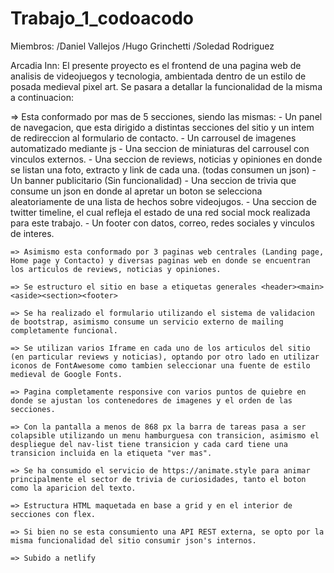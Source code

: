 # Trabajo_1_codoacodo

Miembros:
  /Daniel Vallejos
  /Hugo Grinchetti
  /Soledad Rodriguez
  
Arcadia Inn:
  El presente proyecto es el frontend de una pagina web de analisis de videojuegos y tecnologia, ambientada dentro de un estilo de posada medieval pixel art. Se pasara a detallar la funcionalidad de la misma a continuacion:
  
  => Esta conformado por mas de 5 secciones, siendo las mismas: 
      - Un panel de navegacion, que esta dirigido a distintas secciones del sitio y un intem de redireccion al formulario de contacto.
      - Un carrousel de imagenes automatizado mediante js
      - Una seccion de miniaturas del carrousel con vinculos externos.
      - Una seccion de reviews, noticias y opiniones en donde se listan una foto, extracto y link de cada una. (todas consumen un json)
      - Un banner publicitario (Sin funcionalidad)
      - Una seccion de trivia que consume un json en donde al apretar un boton se selecciona aleatoriamente de una lista de hechos sobre videojugos.
      - Una seccion de twitter timeline, el cual refleja el estado de una red social mock realizada para este trabajo.
      - Un footer con datos, correo, redes sociales y vinculos de interes.
      
    => Asimismo esta conformado por 3 paginas web centrales (Landing page, Home page y Contacto) y diversas paginas web en donde se encuentran los articulos de reviews, noticias y opiniones.
    
    => Se estructuro el sitio en base a etiquetas generales <header><main><aside><section><footer>
    
    => Se ha realizado el formulario utilizando el sistema de validacion de bootstrap, asimismo consume un servicio externo de mailing completamente funcional.
    
    => Se utilizan varios Iframe en cada uno de los articulos del sitio (en particular reviews y noticias), optando por otro lado en utilizar iconos de FontAwesome como tambien seleccionar una fuente de estilo medieval de Google Fonts.
    
    => Pagina completamente responsive con varios puntos de quiebre en donde se ajustan los contenedores de imagenes y el orden de las secciones.
    
    => Con la pantalla a menos de 868 px la barra de tareas pasa a ser colapsible utilizando un menu hamburguesa con transicion, asimismo el despliegue del nav-list tiene transicion y cada card tiene una transicion incluida en la etiqueta "ver mas".
    
    => Se ha consumido el servicio de https://animate.style para animar principalmente el sector de trivia de curiosidades, tanto el boton como la aparicion del texto.
    
    => Estructura HTML maquetada en base a grid y en el interior de secciones con flex.
    
    => Si bien no se esta consumiento una API REST externa, se opto por la misma funcionalidad del sitio consumir json's internos.
    
    => Subido a netlify
    
    
